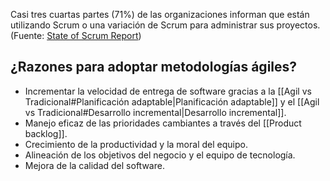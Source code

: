 Casi tres cuartas partes (71%) de las organizaciones informan que están utilizando Scrum o una variación de Scrum para administrar sus proyectos. (Fuente: [State of Scrum Report](https://www.scrumalliance.org/why-scrum/state-of-scrum-report))

## ¿Razones para adoptar metodologías ágiles?

- Incrementar la velocidad de entrega de software gracias a la [[Agil vs Tradicional#Planificación adaptable|Planificación adaptable]] y el [[Agil vs Tradicional#Desarrollo incremental|Desarrollo incremental]].
- Manejo eficaz de las prioridades cambiantes a través del [[Product backlog]].
- Crecimiento de la productividad y la moral del equipo.
- Alineación de los objetivos del negocio y el equipo de tecnología.
- Mejora de la calidad del software.
